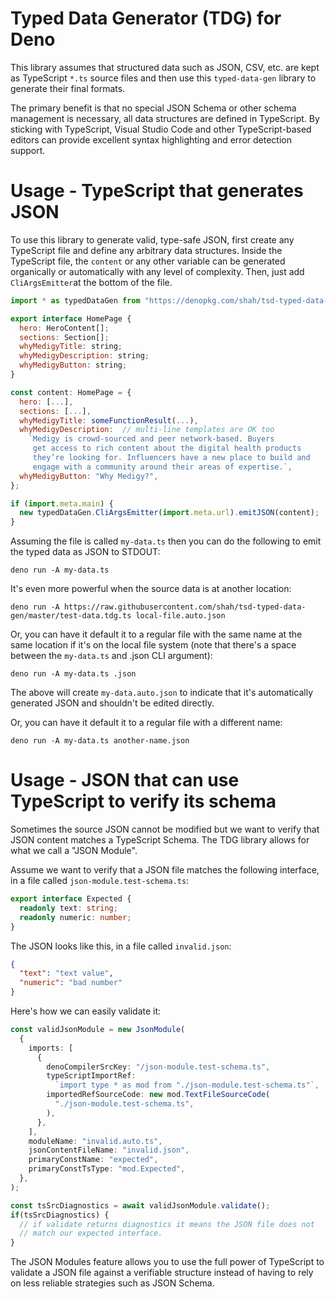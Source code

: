 # Typed Data Generator (TDG) for Deno

This library assumes that structured data such as JSON, CSV, etc. are kept as
TypeScript `*.ts` source files and then use this `typed-data-gen` library to
generate their final formats. 

The primary benefit is that no special JSON Schema or other schema management
is necessary, all data structures are defined in TypeScript. By sticking with
TypeScript, Visual Studio Code and other TypeScript-based editors can provide
excellent syntax highlighting and error detection support.

# Usage - TypeScript that generates JSON

To use this library to generate valid, type-safe JSON, first create any 
TypeScript file and define any arbitrary data structures. Inside the TypeScript
file, the `content` or any other variable can be generated organically or
automatically with any level of complexity. Then, just add `CliArgsEmitter`at 
the bottom of the file.

```javascript
import * as typedDataGen from "https://denopkg.com/shah/tsd-typed-data-gen/mod.ts";

export interface HomePage {
  hero: HeroContent[];
  sections: Section[];
  whyMedigyTitle: string;
  whyMedigyDescription: string;
  whyMedigyButton: string;
}

const content: HomePage = {
  hero: [...],
  sections: [...],
  whyMedigyTitle: someFunctionResult(...),
  whyMedigyDescription:  // multi-line templates are OK too
    `Medigy is crowd-sourced and peer network-based. Buyers 
     get access to rich content about the digital health products 
     they’re looking for. Influencers have a new place to build and
     engage with a community around their areas of expertise.`,
  whyMedigyButton: "Why Medigy?",
};

if (import.meta.main) {
  new typedDataGen.CliArgsEmitter(import.meta.url).emitJSON(content);
}
```

Assuming the file is called `my-data.ts` then you can do the following to emit
the typed data as JSON to STDOUT:

```
deno run -A my-data.ts 
```

It's even more powerful when the source data is at another location:

```
deno run -A https://raw.githubusercontent.com/shah/tsd-typed-data-gen/master/test-data.tdg.ts local-file.auto.json
```

Or, you can have it default it to a regular file with the same name at the same
location if it's on the local file system (note that there's a space between 
the `my-data.ts` and .json CLI argument):

```
deno run -A my-data.ts .json
```

The above will create `my-data.auto.json` to indicate that it's automatically
generated JSON and shouldn't be edited directly.


Or, you can have it default it to a regular file with a different name:

```
deno run -A my-data.ts another-name.json
```

# Usage - JSON that can use TypeScript to verify its schema

Sometimes the source JSON cannot be modified but we want to verify that JSON
content matches a TypeScript Schema. The TDG library allows for what we call
a "JSON Module".

Assume we want to verify that a JSON file matches the following interface,
in a file called `json-module.test-schema.ts`:

```typescript
export interface Expected {
  readonly text: string;
  readonly numeric: number;
}
```

The JSON looks like this, in a file called `invalid.json`:

```json
{
  "text": "text value",
  "numeric": "bad number"
}
```

Here's how we can easily validate it:

```typescript
const validJsonModule = new JsonModule(
  {
    imports: [
      {
        denoCompilerSrcKey: "/json-module.test-schema.ts",
        typeScriptImportRef:
          `import type * as mod from "./json-module.test-schema.ts"`,
        importedRefSourceCode: new mod.TextFileSourceCode(
          "./json-module.test-schema.ts",
        ),
      },
    ],
    moduleName: "invalid.auto.ts",
    jsonContentFileName: "invalid.json",
    primaryConstName: "expected",
    primaryConstTsType: "mod.Expected",
  },
);

const tsSrcDiagnostics = await validJsonModule.validate();
if(tsSrcDiagnostics) {
  // if validate returns diagnostics it means the JSON file does not
  // match our expected interface.  
}
```

The JSON Modules feature allows you to use the full power of TypeScript to
validate a JSON file against a verifiable structure instead of having to rely 
on less reliable strategies such as JSON Schema.